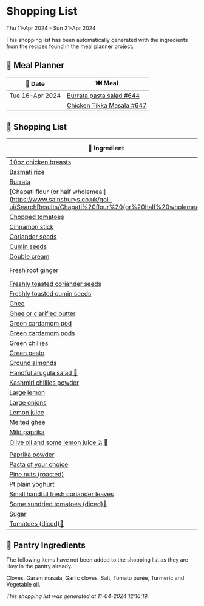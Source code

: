 # Shopping List

Thu 11-Apr 2024 - Sun 21-Apr 2024

This shopping list has been automatically generated with the ingredients from the recipes found in the meal planner project.

## 📅 Meal Planner

|📅 Date| 🍽️ Meal|
|----|----|
|Tue 16-Apr 2024|[Burrata pasta salad #644](https://github.com/jcallaghan/The-Cookbook/issues/644)|
||[Chicken Tikka Masala #647](https://github.com/jcallaghan/The-Cookbook/issues/647)|

## 🛒 Shopping List

| 🍌 Ingredient| ⚖️ Measurement|
|----------|-----------|
|[10oz chicken breasts](https://www.sainsburys.co.uk/gol-ui/SearchResults/10oz%20chicken%20breasts)|750g/1lb|
|[Basmati rice](https://www.sainsburys.co.uk/gol-ui/SearchResults/Basmati%20rice)|315g/11oz|
|[Burrata](https://www.sainsburys.co.uk/gol-ui/SearchResults/Burrata)|1|
|[Chapati flour (or half wholemeal](https://www.sainsburys.co.uk/gol-ui/SearchResults/Chapati%20flour%20(or%20half%20wholemeal)|250g/9oz|
|[Chopped tomatoes](https://www.sainsburys.co.uk/gol-ui/SearchResults/Chopped%20tomatoes)|225g/8oz|
|[Cinnamon stick](https://www.sainsburys.co.uk/gol-ui/SearchResults/Cinnamon%20stick)|3cm|
|[Coriander seeds](https://www.sainsburys.co.uk/gol-ui/SearchResults/Coriander%20seeds)|1½ tsp|
|[Cumin seeds](https://www.sainsburys.co.uk/gol-ui/SearchResults/Cumin%20seeds)|2 tsp|
|[Double cream](https://www.sainsburys.co.uk/gol-ui/SearchResults/Double%20cream)|120ml/4fl oz|
|[Fresh root ginger](https://www.sainsburys.co.uk/gol-ui/SearchResults/Fresh%20root%20ginger)|25g/1oz + 25g/1oz|
|[Freshly toasted coriander seeds](https://www.sainsburys.co.uk/gol-ui/SearchResults/Freshly%20toasted%20coriander%20seeds)|1½ tsp|
|[Freshly toasted cumin seeds](https://www.sainsburys.co.uk/gol-ui/SearchResults/Freshly%20toasted%20cumin%20seeds)|1 tsp|
|[Ghee](https://www.sainsburys.co.uk/gol-ui/SearchResults/Ghee)|3 tbsp|
|[Ghee or clarified butter](https://www.sainsburys.co.uk/gol-ui/SearchResults/Ghee%20or%20clarified%20butter)|25g/1oz|
|[Green cardamom pod](https://www.sainsburys.co.uk/gol-ui/SearchResults/Green%20cardamom%20pod)|1|
|[Green cardamom pods](https://www.sainsburys.co.uk/gol-ui/SearchResults/Green%20cardamom%20pods)|12|
|[Green chillies](https://www.sainsburys.co.uk/gol-ui/SearchResults/Green%20chillies)|3|
|[Green pesto](https://www.sainsburys.co.uk/gol-ui/SearchResults/Green%20pesto)|3tbsp|
|[Ground almonds](https://www.sainsburys.co.uk/gol-ui/SearchResults/Ground%20almonds)|1 tbsp|
|[Handful arugula salad 🥗](https://www.sainsburys.co.uk/gol-ui/SearchResults/Handful%20arugula%20salad%20🥗)|1|
|[Kashmiri chillies powder](https://www.sainsburys.co.uk/gol-ui/SearchResults/Kashmiri%20chillies%20powder)|½ tsp|
|[Large lemon](https://www.sainsburys.co.uk/gol-ui/SearchResults/Large%20lemon)|1|
|[Large onions](https://www.sainsburys.co.uk/gol-ui/SearchResults/Large%20onions)|1|
|[Lemon juice](https://www.sainsburys.co.uk/gol-ui/SearchResults/Lemon%20juice)|1½ tbsp|
|[Melted ghee](https://www.sainsburys.co.uk/gol-ui/SearchResults/Melted%20ghee)|2 tbsp|
|[Mild paprika](https://www.sainsburys.co.uk/gol-ui/SearchResults/Mild%20paprika)|2 tsp + ½ tsp|
|[Olive oil and some lemon juice 🫒🍋](https://www.sainsburys.co.uk/gol-ui/SearchResults/Olive%20oil%20and%20some%20lemon%20juice%20🫒🍋)||
|[Paprika powder](https://www.sainsburys.co.uk/gol-ui/SearchResults/Paprika%20powder)||
|[Pasta of your choice](https://www.sainsburys.co.uk/gol-ui/SearchResults/Pasta%20of%20your%20choice)|190g|
|[Pine nuts (roasted)](https://www.sainsburys.co.uk/gol-ui/SearchResults/Pine%20nuts%20(roasted))|50g|
|[Pt plain yoghurt](https://www.sainsburys.co.uk/gol-ui/SearchResults/Pt%20plain%20yoghurt)|150ml/¼|
|[Small handful fresh coriander leaves](https://www.sainsburys.co.uk/gol-ui/SearchResults/Small%20handful%20fresh%20coriander%20leaves)||
|[Some sundried tomatoes (diced)🍅](https://www.sainsburys.co.uk/gol-ui/SearchResults/Some%20sundried%20tomatoes%20(diced)🍅)||
|[Sugar](https://www.sainsburys.co.uk/gol-ui/SearchResults/Sugar)|1 tsp|
|[Tomatoes (diced)🍅](https://www.sainsburys.co.uk/gol-ui/SearchResults/Tomatoes%20(diced)🍅)|100g|

## 🏪 Pantry Ingredients

The following items have not been added to the shopping list as they are likey in the pantry already.

Cloves, Garam masala, Garlic cloves, Salt, Tomato purée, Turmeric and Vegetable oil.


_This shopping list was generated at 11-04-2024 12:16:19._